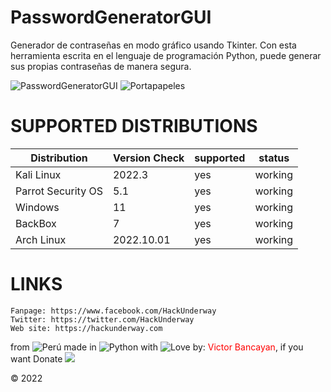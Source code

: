 # PasswordGeneratorGUI
Generador de contraseñas en modo gráfico usando Tkinter. Con esta herramienta escrita en el lenguaje de programación Python, puede generar sus propias contraseñas de manera segura.

<img src="https://i.imgur.com/1y5EGgW.png" title="PasswordGeneratorGUI">
<img src="https://i.imgur.com/JsCYtau.png" title="Portapapeles">

# SUPPORTED DISTRIBUTIONS
|Distribution | Version Check | supported | status |
----------|-------|------|-------|
|Kali Linux| 2022.3| yes| working   |
|Parrot Security OS| 5.1| yes | working   |
|Windows| 11 | yes | working   |
|BackBox| 7 | yes | working   |
|Arch Linux| 2022.10.01 | yes | working   |

# LINKS
```
Fanpage: https://www.facebook.com/HackUnderway
Twitter: https://twitter.com/HackUnderway
Web site: https://hackunderway.com
```
from <img src="https://i.imgur.com/ngJCbSI.png" title="Perú"> made in <img src="https://i.imgur.com/NNfy2o6.png" title="Python"> with <img src="http://cdn0.bodas.com.mx/img/smileys/smiley_heart.png" title="Love"> by: <font color="red">Victor Bancayan</font>, if you want Donate <a href="https://www.buymeacoffee.com/HackUnderway"><img src="https://img.buymeacoffee.com/button-api/?text=Buy me a coffee&emoji=&slug=HackUnderway&button_colour=40DCA5&font_colour=ffffff&font_family=Comic&outline_colour=000000&coffee_colour=FFDD00" /></a>

© 2022

